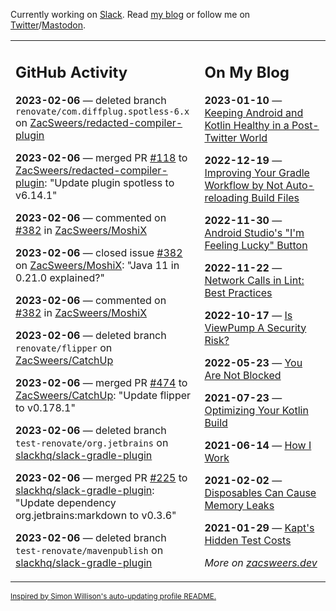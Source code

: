 Currently working on [Slack](https://slack.com/). Read [my blog](https://zacsweers.dev/) or follow me on [Twitter](https://twitter.com/ZacSweers)/[Mastodon](https://hachyderm.io/@ZacSweers).

<table><tr><td valign="top" width="60%">

## GitHub Activity
<!-- githubActivity starts -->
**2023-02-06** — deleted branch `renovate/com.diffplug.spotless-6.x` on [ZacSweers/redacted-compiler-plugin](https://github.com/ZacSweers/redacted-compiler-plugin)

**2023-02-06** — merged PR [#118](https://github.com/ZacSweers/redacted-compiler-plugin/pull/118) to [ZacSweers/redacted-compiler-plugin](https://github.com/ZacSweers/redacted-compiler-plugin): "Update plugin spotless to v6.14.1"

**2023-02-06** — commented on [#382](https://github.com/ZacSweers/MoshiX/issues/382#issuecomment-1419913976) in [ZacSweers/MoshiX](https://github.com/ZacSweers/MoshiX)

**2023-02-06** — closed issue [#382](https://github.com/ZacSweers/MoshiX/issues/382) on [ZacSweers/MoshiX](https://github.com/ZacSweers/MoshiX): "Java 11 in 0.21.0 explained?"

**2023-02-06** — commented on [#382](https://github.com/ZacSweers/MoshiX/issues/382#issuecomment-1419866918) in [ZacSweers/MoshiX](https://github.com/ZacSweers/MoshiX)

**2023-02-06** — deleted branch `renovate/flipper` on [ZacSweers/CatchUp](https://github.com/ZacSweers/CatchUp)

**2023-02-06** — merged PR [#474](https://github.com/ZacSweers/CatchUp/pull/474) to [ZacSweers/CatchUp](https://github.com/ZacSweers/CatchUp): "Update flipper to v0.178.1"

**2023-02-06** — deleted branch `test-renovate/org.jetbrains` on [slackhq/slack-gradle-plugin](https://github.com/slackhq/slack-gradle-plugin)

**2023-02-06** — merged PR [#225](https://github.com/slackhq/slack-gradle-plugin/pull/225) to [slackhq/slack-gradle-plugin](https://github.com/slackhq/slack-gradle-plugin): "Update dependency org.jetbrains:markdown to v0.3.6"

**2023-02-06** — deleted branch `test-renovate/mavenpublish` on [slackhq/slack-gradle-plugin](https://github.com/slackhq/slack-gradle-plugin)
<!-- githubActivity ends -->
</td><td valign="top" width="40%">

## On My Blog
<!-- blog starts -->
**2023-01-10** — [Keeping Android and Kotlin Healthy in a Post-Twitter World](https://www.zacsweers.dev/keeping-android-healthy/)

**2022-12-19** — [Improving Your Gradle Workflow by Not Auto-reloading Build Files](https://www.zacsweers.dev/improving-your-workflow-by-not-auto-reloading-build-files/)

**2022-11-30** — [Android Studio's "I'm Feeling Lucky" Button](https://www.zacsweers.dev/android-studios-im-feeling-lucky-button/)

**2022-11-22** — [Network Calls in Lint: Best Practices](https://www.zacsweers.dev/network-calls-in-lint-best-practices/)

**2022-10-17** — [Is ViewPump A Security Risk?](https://www.zacsweers.dev/is-viewpump-a-security-risk/)

**2022-05-23** — [You Are Not Blocked](https://www.zacsweers.dev/you-are-not-blocked/)

**2021-07-23** — [Optimizing Your Kotlin Build](https://www.zacsweers.dev/optimizing-your-kotlin-build/)

**2021-06-14** — [How I Work](https://www.zacsweers.dev/how-i-work/)

**2021-02-02** — [Disposables Can Cause Memory Leaks](https://www.zacsweers.dev/disposables-can-cause-memory-leaks/)

**2021-01-29** — [Kapt's Hidden Test Costs](https://www.zacsweers.dev/kapts-hidden-test-costs/)
<!-- blog ends -->
_More on [zacsweers.dev](https://zacsweers.dev/)_
</td></tr></table>

<sub><a href="https://simonwillison.net/2020/Jul/10/self-updating-profile-readme/">Inspired by Simon Willison's auto-updating profile README.</a></sub>